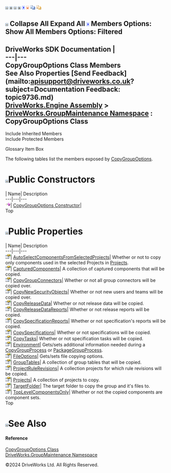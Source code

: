 ![](dotnetimages/collapse.gif) ![](dotnetimages/expand.gif) ![](dotnetimages/collapse.gif) ![](dotnetimages/expand.gif) ![](dotnetimages/drpdown.gif) ![](dotnetimages/drpdown_orange.gif) ![](dotnetimages/copycode.gif) ![](dotnetimages/copycodeHighlight.gif)

![](dotnetimages/collapse.gif) Collapse All Expand All ![](dotnetimages/drpdown.gif) Members Options: Show All  Members Options: Filtered   
---  
DriveWorks SDK Documentation  |   
---|---  
CopyGroupOptions Class Members   
See Also Properties [Send Feedback](mailto:apisupport@driveworks.co.uk?subject=Documentation Feedback: topic9736.md)  
[DriveWorks.Engine Assembly](topic2156.md) > [DriveWorks.GroupMaintenance Namespace](topic9628.md) : CopyGroupOptions Class  
---  
  
Include Inherited Members    
Include Protected Members  


Glossary Item Box

The following tables list the members exposed by [CopyGroupOptions](topic9736.md).

# ![](dotnetimages/collapse.gif)Public Constructors

| Name| Description  
---|---|---  
![Public Constructor](dotnetimages/publicConstructor.gif)| [CopyGroupOptions Constructor](topic9742.md)|   
Top

# ![](dotnetimages/collapse.gif)Public Properties

| Name| Description  
---|---|---  
![Public Property](dotnetimages/publicProperty.gif)| [AutoSelectComponentsFromSelectedProjects](topic9743.md)| Whether or not to copy only components used in the selected Projects in [Projects](topic9756.md).   
![Public Property](dotnetimages/publicProperty.gif)| [CapturedComponents](topic9744.md)| A collection of captured components that will be copied.   
![Public Property](dotnetimages/publicProperty.gif)| [CopyGroupConnectors](topic9745.md)| Whether or not all group connectors will be copied over.   
![Public Property](dotnetimages/publicProperty.gif)| [CopyNewSecurityObjects](topic9746.md)| Whether or not new users and teams will be copied over.   
![Public Property](dotnetimages/publicProperty.gif)| [CopyReleaseData](topic9747.md)| Whether or not release data will be copied.   
![Public Property](dotnetimages/publicProperty.gif)| [CopyReleaseDataReports](topic9748.md)| Whether or not release reports will be copied.   
![Public Property](dotnetimages/publicProperty.gif)| [CopySpecificationReports](topic9749.md)| Whether or not specification's reports will be copied.   
![Public Property](dotnetimages/publicProperty.gif)| [CopySpecifications](topic9750.md)| Whether or not specifications will be copied.   
![Public Property](dotnetimages/publicProperty.gif)| [CopyTasks](topic9751.md)| Whether or not specification tasks will be copied.   
![Public Property](dotnetimages/publicProperty.gif)| [Environment](topic9752.md)| Gets/sets additional information needed during a [CopyGroupProcess](topic9776.md) or [PackageGroupProcess](topic9925.md).   
![Public Property](dotnetimages/publicProperty.gif)| [FileOptions](topic9753.md)| Gets/sets file copying options.   
![Public Property](dotnetimages/publicProperty.gif)| [GroupTables](topic9754.md)| A collection of group tables that will be copied.   
![Public Property](dotnetimages/publicProperty.gif)| [ProjectRuleRevisions](topic9755.md)| A collection projects for which rule revisions will be copied.   
![Public Property](dotnetimages/publicProperty.gif)| [Projects](topic9756.md)| A collection of projects to copy.   
![Public Property](dotnetimages/publicProperty.gif)| [TargetFolder](topic9757.md)| The target folder to copy the group and it's files to.   
![Public Property](dotnetimages/publicProperty.gif)| [TopLevelComponentsOnly](topic9758.md)| Whether or not the copied components are component sets.   
Top

# ![](dotnetimages/collapse.gif)See Also

#### Reference

[CopyGroupOptions Class](topic9736.md)   
[DriveWorks.GroupMaintenance Namespace](topic9628.md)

©2024 DriveWorks Ltd. All Rights Reserved.
